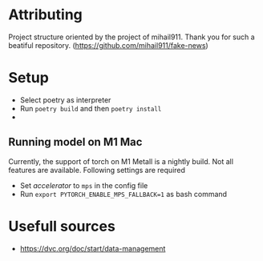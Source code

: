 # Attributing
Project structure oriented by the project of mihail911. Thank you for such a beatiful repository.
(https://github.com/mihail911/fake-news)


# Setup
- Select poetry as interpreter
- Run ``poetry build`` and then ``poetry install``
- 
## Running model on M1 Mac
Currently, the support of torch on M1 Metall is a nightly build. Not all features are available.
Following settings are required
- Set _accelerator_ to ``mps`` in the config file
- Run ``export PYTORCH_ENABLE_MPS_FALLBACK=1`` as bash command


# Usefull sources
- https://dvc.org/doc/start/data-management

